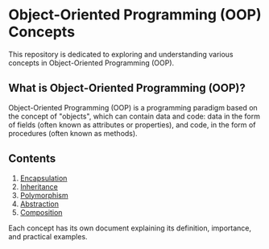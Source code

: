 # Object-Oriented Programming (OOP) Concepts

This repository is dedicated to exploring and understanding various concepts in Object-Oriented Programming (OOP).

## What is Object-Oriented Programming (OOP)?

Object-Oriented Programming (OOP) is a programming paradigm based on the concept of "objects", which can contain data and code: data in the form of fields (often known as attributes or properties), and code, in the form of procedures (often known as methods).

## Contents

1. [Encapsulation](encapsulation.md)
2. [Inheritance](inheritance.md)
3. [Polymorphism](polymorphism.md)
4. [Abstraction](abstraction.md)
5. [Composition](composition.md)

Each concept has its own document explaining its definition, importance, and practical examples.
